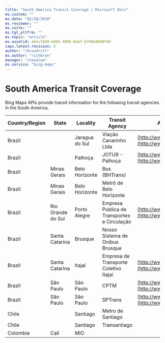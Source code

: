 ```yaml
---
title: "South America Transit Coverage | Microsoft Docs"
ms.custom: ""
ms.date: "02/28/2018"
ms.reviewer: ""
ms.suite: ""
ms.tgt_pltfrm: ""
ms.topic: "article"
ms.assetid: e5ec7bb9-ddb5-4005-8abf-6748e89d9f48
caps.latest.revision: 5
author: "rbrundritt"
ms.author: "richbrun"
manager: "stevelom"
ms.service: "bing-maps"
---
```

# South America Transit Coverage
Bing Maps APIs provide transit information for the following transit agencies in the South America.  
  
|Country/Region|State|Locality|Transit Agency|Agency Website|  
|---------------------|-----------|--------------|--------------------|--------------------|  
|Brazil||Jaragua do Sul|Viação Canarinho Ltda|[http://www.canarinho.com.br](http://www.canarinho.com.br)|  
|Brazil||Palhoça|JOTUR - Palhoça|[http://www.jotur.com.br](http://www.jotur.com.br)|  
|Brazil|Minas Gerais|Belo Horizonte|Bus (BHTrans)||  
|Brazil|Minas Gerais|Belo Horizonte|Metrô de Belo Horizonte||  
|Brazil|Rio Grande do Sul|Porto Alegre|Empresa Publica de Transportes e Circulação|[http://www.eptc.com.br/](http://www.eptc.com.br/)|  
|Brazil|Santa Catarina|Brusque|Nosso Sistema de Onibus Brusque||  
|Brazil|Santa Catarina|Itajaí|Empresa de Transporte Coletivo Itajaí|[http://www.coletivoitajai.com.br/](http://www.coletivoitajai.com.br/)|  
|Brazil|São Paulo|São Paulo|CPTM|[http://www.sptrans.com.br/](http://www.sptrans.com.br/)|  
|Brazil|São Paulo|São Paulo|SPTrans|[http://www.sptrans.com.br/](http://www.sptrans.com.br/)|  
|Chile||Santiago|Metro de Santiago||  
|Chile||Santiago|Transantiago||  
|Colombia|Cali|MIO|||